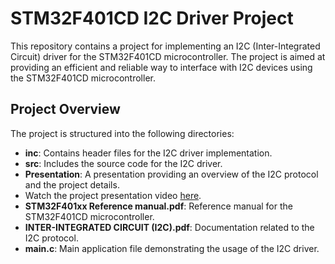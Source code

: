 # STM32F401CD I2C Driver Project

This repository contains a project for implementing an I2C (Inter-Integrated Circuit) driver for the STM32F401CD microcontroller. The project is aimed at providing an efficient and reliable way to interface with I2C devices using the STM32F401CD microcontroller.

## Project Overview

The project is structured into the following directories:

- **inc**: Contains header files for the I2C driver implementation.
- **src**: Includes the source code for the I2C driver.
- **Presentation**: A presentation providing an overview of the I2C protocol and the project details.
- Watch the project presentation video [here](https://drive.google.com/drive/u/0/folders/1DnuolwINRnWAq0GdL3hvUC3xwWeP3Zl5).
- **STM32F401xx Reference manual.pdf**: Reference manual for the STM32F401CD microcontroller.
- **INTER-INTEGRATED CIRCUIT (I2C).pdf**: Documentation related to the I2C protocol.
- **main.c**: Main application file demonstrating the usage of the I2C driver.

